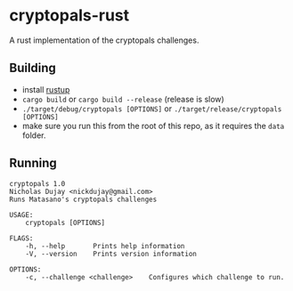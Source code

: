 # cryptopals-rust
A rust implementation of the cryptopals challenges.

## Building
- install [rustup](https://www.rustup.rs/)
- `cargo build` or `cargo build --release` (release is slow)
- `./target/debug/cryptopals [OPTIONS]` or `./target/release/cryptopals [OPTIONS]`
- make sure you run this from the root of this repo, as it requires the `data` folder.

## Running
```
cryptopals 1.0
Nicholas Dujay <nickdujay@gmail.com>
Runs Matasano's cryptopals challenges

USAGE:
    cryptopals [OPTIONS]

FLAGS:
    -h, --help       Prints help information
    -V, --version    Prints version information

OPTIONS:
    -c, --challenge <challenge>    Configures which challenge to run.
```
